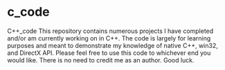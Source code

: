 # c_code
C++_code
This repository contains numerous projects I have completed and/or am currently working on in C++.  The code is largely
for learning purposes and meant to demonstrate my knowledge of native C++, win32, and DirectX API.  Please feel free to use
this code to whichever end you would like.  There is no need to credit me as an author.  Good luck.
